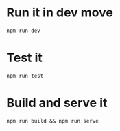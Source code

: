 # Run it in dev move

```
npm run dev
```

# Test it

```
npm run test
```

# Build and serve it

```
npm run build && npm run serve
```
